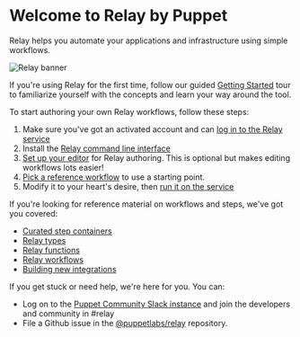 # Welcome to Relay by Puppet

Relay helps you automate your applications and infrastructure using simple workflows.

![Relay banner](/docs/images/relay-logo.svg)

If you're using Relay for the first time, follow our guided [Getting Started](/docs/getting-started.md) tour to familiarize yourself with the concepts and learn your way around the tool.

To start authoring your own Relay workflows, follow these steps:

1. Make sure you've got an activated account and can [log in to the Relay service](https://app.relay.sh)
2. Install the [Relay command line interface](https://github.com/puppetlabs/relay#installation)
3. [Set up your editor](/docs/setting-up-editor.md) for Relay authoring. This is optional but makes editing workflows lots easier!
4. [Pick a reference workflow](/docs/reference-workflows.md) to use a starting point.
5. Modify it to your heart's desire, then [run it on the service](/docs/using-workflows/running-a-workflow.md)

If you're looking for reference material on workflows and steps, we've got you covered:

* [Curated step containers](/docs/step-specifications.md)
* [Relay types](/docs/reference/relay-types.md)
* [Relay functions](/docs/reference/relay-functions.md)
* [Relay workflows](/docs/reference/relay-workflows.md)
* [Building new integrations](/docs/integrating-with-relay.md)

If you get stuck or need help, we're here for you. You can:

* Log on to the [Puppet Community Slack instance](https://slack.puppet.com) and join the developers and community in #relay
* File a Github issue in the [@puppetlabs/relay](https://github.com/puppetlabs/relay/issues/new/choose) repository.
